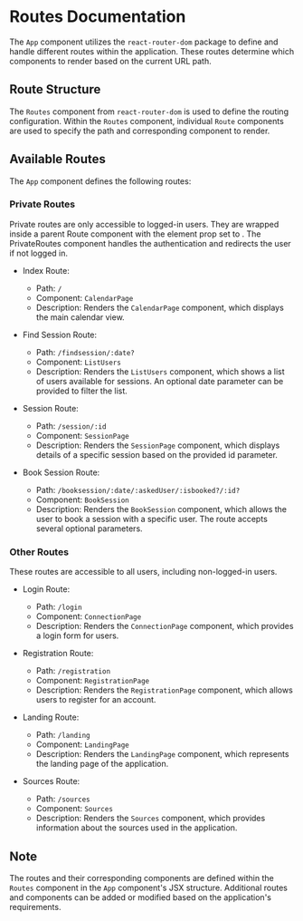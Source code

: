 # Routes Documentation

The `App` component utilizes the `react-router-dom` package to define and handle different routes within the application. These routes determine which components to render based on the current URL path.

## Route Structure

The `Routes` component from `react-router-dom` is used to define the routing configuration. Within the `Routes` component, individual `Route` components are used to specify the path and corresponding component to render.

## Available Routes

The `App` component defines the following routes:
### Private Routes

Private routes are only accessible to logged-in users. They are wrapped inside a parent Route component with the element prop set to <PrivateRoutes />. The PrivateRoutes component handles the authentication and redirects the user if not logged in.

- Index Route:
    - Path: `/`
    - Component: `CalendarPage`
    - Description: Renders the `CalendarPage` component, which displays the main calendar view.

- Find Session Route:
    - Path: `/findsession/:date?`
    - Component: `ListUsers`
    - Description: Renders the `ListUsers` component, which shows a list of users available for sessions. An optional date parameter can be provided to filter the list.

- Session Route:
    - Path: `/session/:id`
    - Component: `SessionPage`
    - Description: Renders the `SessionPage` component, which displays details of a specific session based on the provided id parameter.

- Book Session Route:
    - Path: `/booksession/:date/:askedUser/:isbooked?/:id?`
    - Component: `BookSession`
    - Description: Renders the `BookSession` component, which allows the user to book a session with a specific user. The route accepts several optional parameters.

### Other Routes

These routes are accessible to all users, including non-logged-in users.

- Login Route:
    - Path: `/login`
    - Component: `ConnectionPage`
    - Description: Renders the `ConnectionPage` component, which provides a login form for users.

- Registration Route:
    - Path: `/registration`
    - Component: `RegistrationPage`
    - Description: Renders the `RegistrationPage` component, which allows users to register for an account.

- Landing Route:
    - Path: `/landing`
    - Component: `LandingPage`
    - Description: Renders the `LandingPage` component, which represents the landing page of the application.

- Sources Route:
    - Path: `/sources`
    - Component: `Sources`
    - Description: Renders the `Sources` component, which provides information about the sources used in the application.

## Note

The routes and their corresponding components are defined within the `Routes` component in the `App` component's JSX structure. Additional routes and components can be added or modified based on the application's requirements.